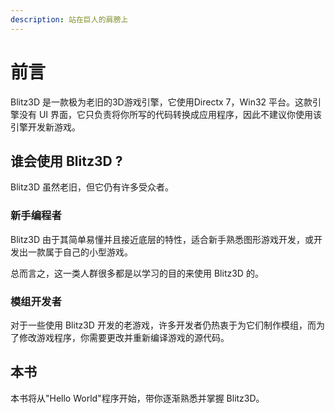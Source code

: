 ```yaml
---
description: 站在巨人的肩膀上
---
```


# 前言

Blitz3D 是一款极为老旧的3D游戏引擎，它使用Directx 7，Win32 平台。这款引擎没有 UI 界面，它只负责将你所写的代码转换成应用程序，因此不建议你使用该引擎开发新游戏。

## 谁会使用 Blitz3D ?

Blitz3D 虽然老旧，但它仍有许多受众者。

### 新手编程者

Blitz3D 由于其简单易懂并且接近底层的特性，适合新手熟悉图形游戏开发，或开发出一款属于自己的小型游戏。

总而言之，这一类人群很多都是以学习的目的来使用 Blitz3D 的。

### 模组开发者

对于一些使用 Blitz3D 开发的老游戏，许多开发者仍热衷于为它们制作模组，而为了修改游戏程序，你需要更改并重新编译游戏的源代码。

## 本书

本书将从"Hello World"程序开始，带你逐渐熟悉并掌握 Blitz3D。
